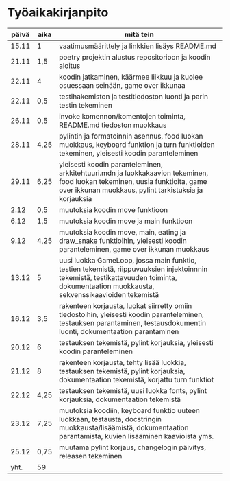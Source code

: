 # Työaikakirjanpito
 | **päivä** | **aika** | **mitä tein** 
 | --------- | -------- | ------------- 
 | 15.11 | 1 | vaatimusmäärittely ja linkkien lisäys README.md 
 | 21.11 | 1,5 | poetry projektin alustus repositorioon ja koodin aloitus
 | 22.11 | 4 | koodin jatkaminen, käärmee liikkuu ja kuolee osuessaan seinään, game over ikkunaa
 | 22.11 | 0,5 | testihakemiston ja testitiedoston luonti ja parin testin tekeminen
 | 26.11 | 0,5 | invoke komennon/komentojen toiminta, README.md tiedoston muokkaus
 | 28.11 | 4,25 | pylintin ja formatoinnin asennus, food luokan muokkaus, keyboard funktion ja turn funktioiden tekeminen, yleisesti koodin paranteleminen
 | 29.11 | 6,25 | yleisesti koodin paranteleminen, arkkitehtuuri.mdn ja luokkakaavion tekeminen, food luokan tekeminen, uusia funktioita, game over ikkunan muokkaus, pylint tarkistuksia ja korjauksia
 | 2.12 | 0,5 | muutoksia koodin move funktioon
 | 6.12 | 1,5 | muutoksia koodin move ja main funktioon
 | 9.12 | 4,25 | muutoksia koodin move, main, eating ja draw_snake funktioihin, yleisesti koodin paranteleminen, game over ikkunan muokkaus
 | 13.12 | 5 | uusi luokka GameLoop, jossa main funktio, testien tekemistä, riippuvuuksien injektoinnnin tekemistä, testikattavuuden toiminta, dokumentaation muokkausta, sekvenssikaavioiden tekemistä
 | 16.12 | 3,5 | rakenteen korjausta, luokat siirretty omiin tiedostoihin, yleisesti koodin paranteleminen, testauksen parantaminen, testausdokumentin luonti, dokumentaation parantaminen
 | 20.12 | 6 | testauksen tekemistä, pylint korjauksia, yleisesti koodin paranteleminen
 | 21.12 | 8 | rakenteen korjausta, tehty lisää luokkia, testauksen tekemistä, pylint korjauksia, dokumentaation tekemistä, korjattu turn funktiot
 | 22.12 | 4,25 | testauksen tekemistä, uusi luokka fonts, pylint korjauksia, dokumentaation tekemistä
 | 23.12 | 7,25 | muutoksia koodiin, keyboard funktio uuteen luokkaan, testausta, docstringin muokkausta/lisäämistä, dokumentaation parantamista, kuvien lisääminen kaavioista yms.
 | 25.12 | 0,75 | muutama pylint korjaus, changelogin päivitys, releasen tekeminen
 | yht. | 59
